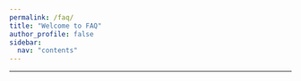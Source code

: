 ```yaml
---
permalink: /faq/
title: "Welcome to FAQ"
author_profile: false
sidebar:
  nav: "contents"
---
```


---

<!--Download materials [here](https://drive.google.com/open?id=15-TeOk9_0LXX65ifsgAB0_CKR6_zoPjP)-->
